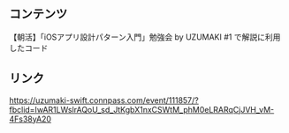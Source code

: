 ## コンテンツ
【朝活】「iOSアプリ設計パターン入門」勉強会 by UZUMAKI #1
で解説に利用したコード
## リンク
https://uzumaki-swift.connpass.com/event/111857/?fbclid=IwAR1LWslrAQoU_sd_JtKgbX1nxCSWtM_phM0eLRARqCjJVH_vM-4Fs38yA20

